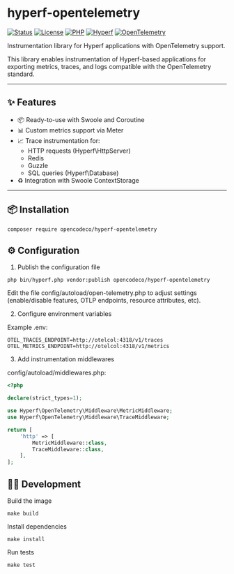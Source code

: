 # hyperf-opentelemetry

[![Status](https://img.shields.io/badge/status-beta-yellow)]() [![License](https://img.shields.io/badge/license-MIT-blue.svg)]() [![PHP](https://img.shields.io/badge/php-%3E%3D8.1-777bb4.svg?logo=php&logoColor=white)]() [![Hyperf](https://img.shields.io/badge/framework-Hyperf-green)]() [![OpenTelemetry](https://img.shields.io/badge/observability-OpenTelemetry-orange)]()

Instrumentation library for Hyperf applications with OpenTelemetry support.

This library enables instrumentation of Hyperf-based applications for exporting metrics, traces, and logs compatible with the OpenTelemetry standard.

---

## ✨ Features

- 📦 Ready-to-use with Swoole and Coroutine
- 📊 Custom metrics support via Meter
- 📈 Trace instrumentation for:
  - HTTP requests (Hyperf\HttpServer)
  - Redis
  - Guzzle
  - SQL queries (Hyperf\Database)
- ♻️ Integration with Swoole ContextStorage

---

## 📦 Installation

```shell
composer require opencodeco/hyperf-opentelemetry
```

## ⚙️ Configuration
1. Publish the configuration file
```shell
php bin/hyperf.php vendor:publish opencodeco/hyperf-opentelemetry
```

Edit the file config/autoload/open-telemetry.php to adjust settings (enable/disable features, OTLP endpoints, resource attributes, etc).

2. Configure environment variables

Example .env:

```shell
OTEL_TRACES_ENDPOINT=http://otelcol:4318/v1/traces
OTEL_METRICS_ENDPOINT=http://otelcol:4318/v1/metrics
```

3. Add instrumentation middlewares

config/autoload/middlewares.php:

```php
<?php

declare(strict_types=1);

use Hyperf\OpenTelemetry\Middleware\MetricMiddleware;
use Hyperf\OpenTelemetry\Middleware\TraceMiddleware;

return [
    'http' => [
        MetricMiddleware::class,
        TraceMiddleware::class,
    ],
];
```

## 👨‍💻 Development
Build the image
```shell
make build
```

Install dependencies
```shell
make install
```

Run tests
```shell
make test
```
